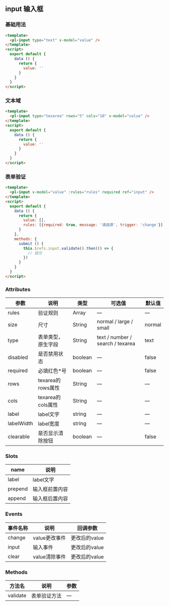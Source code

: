 ## input 输入框

### 基础用法

```html
<template>
  <pl-input type="text" v-model="value" />
</template>
<script>
  export default {
    data () {
      return {
        value: ''
      }           
    }
  }
</script>
```


### 文本域

```html
<template>
  <pl-input type="texarea" rows="5" cols="10" v-model="value" />
</template>
<script>
  export default {
    data () {
      return {
        value: ''
      }           
    }
  }
</script>
```



### 表单验证

```html
<template>
  <pl-input v-model="value" :rules="rules" required ref="input" />
</template>
<script>
  export default {
    data () {
      return {
        value: [],
        rules: [{required: true, message: '请选择', trigger: 'change'}]
      }
    },
    methods: {
      submit () {
        this.$refs.input.validate().then(() => {
          // 提交
        })        
      }
    }
  }
</script>
```

### Attributes
| 参数      | 说明    | 类型      | 可选值       | 默认值   |
|---------- |-------- |---------- |-------------  |-------- |
| rules      | 验证规则   | Array  | —            |   —     |
| size       | 尺寸      | String    | normal / large / small   |  normal    |
| type       | 表单类型，原生字段 | String | text / number / search / texarea        |  text   |
| disabled   | 是否禁用状态    | boolean   | —   | false   |
| required   | 必填红色*号    | boolean   | —   | false   |
| rows       | texarea的rows属性     | String | —           |  —      |
| cols       | texarea的cols属性     | String | —           |  —      |
| label      | label文字    | string   | —   | —   |
| labelWidth | label宽度    | string   | —   | —   |
| clearable  | 是否显示清除按钮 | boolean | —      |  false    |

### Slots
| name      | 说明    | 
|---------- |-------- |
| label     |   label文字   |
| prepend   |   输入框前置内容  |
| append    |   输入框后置内容 |

### Events
| 事件名称      | 说明    | 回调参数      |
|---------- |-------- |---------- |
| change     |   value更改事件   | 更改后的value | 
| input      |   输入事件     | 更改后的value | 
| clear      |   value清除事件   | 更改后的value | 

### Methods
| 方法名 | 说明 | 参数 |
| ---- | ---- | ---- |
| validate | 表单验证方法 | — |

